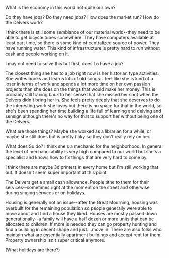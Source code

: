 What is the economy in this world not quite our own? 

Do they have jobs? Do they need jobs? How does the market run? How do the Delvers work? 

I think there is still some semblance of our material world--they need to be able to get bicycle tubes somewhere.  They have computers available at least part time, so there is some kind of centralized source of power.  They have running water. This kind of infrastructure is pretty hard to run without cash and people working on it. 

I may not need to solve this but first, does Lo have a job? 

The closest thing she has to a job right now is her historian type activities.  She writes books and learns lots of old songs.  I feel like she is kind of a loser in terms of work and spends a lot more time on her own passion projects than she does on the things that would make her money.  This is probably still tracing back to her sense that she missed her shot when the Delvers didn't bring her in. She feels pretty deeply that she deserves to do the interesting work she loves but there is no space for that in the world, so she's been spending her time building a life full of learning and delving and sensign although there's no way for that to support her without being one of the Delvers. 

What are those things?  Maybe she worked as a librarian for a while, or maybe she still does but is pretty flaky so they don't really rely on her.  

What does Su do? I think she's a mechanic for the neighborhood. In general the level of mechanci ability is very high compared to our world but she's a specialist and knows how to fix things that are very hard to come by. 

I think there are maybe 3d printers in every home but I'm still working that out. It doesn't seem super important at this point. 

The Delvers get a small cash allowance.  People tithe to them for their services--sometimes right at the moment on the street and otherwise during singing services or on holidays.

Housing is generally not an issue--after the Great Mourning, housing was overbuilt for the remaining population so people generally were able to move about and find a house they liked. Houses are mostly passed down generationally--a family will have a half dozen or more units that can be allocated to children.  If more is needed they can go property hunting and find a building in decent shape and just....move in.  There are also folks who maintain what are essentially apartment buildings and accept rent for them. Property ownership isn't super critical anymore. 


(What holidays are there?)